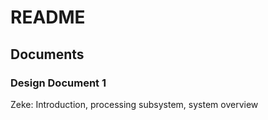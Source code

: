 # README

## Documents

### Design Document 1

Zeke: Introduction, processing subsystem, system overview

